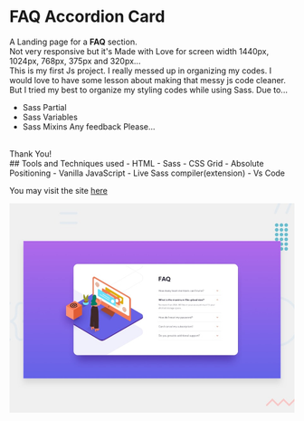 # FAQ Accordion Card
A Landing page for a **FAQ** section.
<br>
Not very responsive but it's Made with Love for screen width 1440px, 1024px, 768px, 375px and 320px...
</br>
This is my first Js project. I really messed up in organizing my codes. I would love to have some lesson about making that messy js code cleaner.
</br>
But I tried my best to organize my styling codes while using Sass. Due to...
</br>
- Sass Partial
- Sass Variables
- Sass Mixins
Any feedback Please...
</br>
Thank You!
</br>
## Tools and Techniques used
- HTML
- Sass
- CSS Grid
- Absolute Positioning 
- Vanilla JavaScript
- Live Sass compiler(extension)
- Vs Code

You may visit the site [here](https://roctanweer.github.io/faqCard/)

![Huddle-Landing-Page](./design/desktop-preview.jpg)
